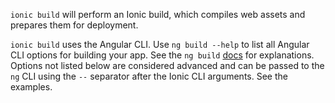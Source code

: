 `ionic build` will perform an Ionic build, which compiles web assets and prepares them for deployment.

`ionic build` uses the Angular CLI. Use `ng build --help` to list all Angular CLI options for building your app. See the `ng build` [docs](https://angular.io/cli/build) for explanations. Options not listed below are considered advanced and can be passed to the `ng` CLI using the `--` separator after the Ionic CLI arguments. See the examples.
